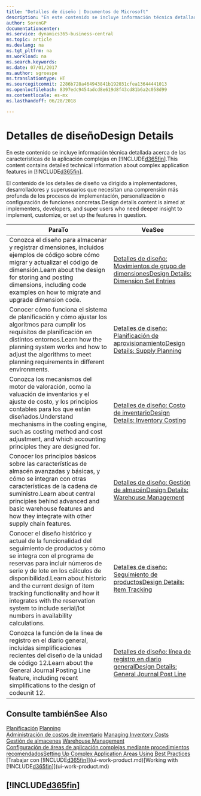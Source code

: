 ```yaml
---
title: "Detalles de diseño | Documentos de Microsoft"
description: "En este contenido se incluye información técnica detallada acerca de las características de la aplicación complejas en Business Central"
author: SorenGP
documentationcenter: 
ms.service: dynamics365-business-central
ms.topic: article
ms.devlang: na
ms.tgt_pltfrm: na
ms.workload: na
ms.search.keywords: 
ms.date: 07/01/2017
ms.author: sgroespe
ms.translationtype: HT
ms.sourcegitcommit: 2286b728a464943841b192031cfea13644441013
ms.openlocfilehash: 8397edc9454adcd8e619d8f43cd81b6a2c058d99
ms.contentlocale: es-mx
ms.lasthandoff: 06/28/2018

---
```

# <a name="design-details"></a><span data-ttu-id="2da81-103">Detalles de diseño</span><span class="sxs-lookup"><span data-stu-id="2da81-103">Design Details</span></span>
<span data-ttu-id="2da81-104">En este contenido se incluye información técnica detallada acerca de las características de la aplicación complejas en [!INCLUDE[d365fin](includes/d365fin_md.md)].</span><span class="sxs-lookup"><span data-stu-id="2da81-104">This content contains detailed technical information about complex application features in [!INCLUDE[d365fin](includes/d365fin_md.md)].</span></span>  

 <span data-ttu-id="2da81-105">El contenido de los detalles de diseño va dirigido a implementadores, desarrolladores y superusuarios que necesitan una comprensión más profunda de los procesos de implementación, personalización o configuración de funciones concretas.</span><span class="sxs-lookup"><span data-stu-id="2da81-105">Design details content is aimed at implementers, developers, and super users who need deeper insight to implement, customize, or set up the features in question.</span></span>  

|<span data-ttu-id="2da81-106">**Para**</span><span class="sxs-lookup"><span data-stu-id="2da81-106">**To**</span></span>|<span data-ttu-id="2da81-107">**Vea**</span><span class="sxs-lookup"><span data-stu-id="2da81-107">**See**</span></span>|  
|------------|-------------|  
|<span data-ttu-id="2da81-108">Conozca el diseño para almacenar y registrar dimensiones, incluidos ejemplos de código sobre cómo migrar y actualizar el código de dimensión.</span><span class="sxs-lookup"><span data-stu-id="2da81-108">Learn about the design for storing and posting dimensions, including code examples on how to migrate and upgrade dimension code.</span></span>|[<span data-ttu-id="2da81-109">Detalles de diseño: Movimientos de grupo de dimensiones</span><span class="sxs-lookup"><span data-stu-id="2da81-109">Design Details: Dimension Set Entries</span></span>](design-details-dimension-set-entries.md)|  
|<span data-ttu-id="2da81-110">Conocer cómo funciona el sistema de planificación y cómo ajustar los algoritmos para cumplir los requisitos de planificación en distintos entornos.</span><span class="sxs-lookup"><span data-stu-id="2da81-110">Learn how the planning system works and how to adjust the algorithms to meet planning requirements in different environments.</span></span>|[<span data-ttu-id="2da81-111">Detalles de diseño: Planificación de aprovisionamiento</span><span class="sxs-lookup"><span data-stu-id="2da81-111">Design Details: Supply Planning</span></span>](design-details-supply-planning.md)|  
|<span data-ttu-id="2da81-112">Conozca los mecanismos del motor de valoración, como la valuación de inventarios y el ajuste de costo, y los principios contables para los que están diseñados.</span><span class="sxs-lookup"><span data-stu-id="2da81-112">Understand mechanisms in the costing engine, such as costing method and cost adjustment, and which accounting principles they are designed for.</span></span>|[<span data-ttu-id="2da81-113">Detalles de diseño: Costo de inventario</span><span class="sxs-lookup"><span data-stu-id="2da81-113">Design Details: Inventory Costing</span></span>](design-details-inventory-costing.md)|  
|<span data-ttu-id="2da81-114">Conocer los principios básicos sobre las características de almacén avanzadas y básicas, y cómo se integran con otras características de la cadena de suministro.</span><span class="sxs-lookup"><span data-stu-id="2da81-114">Learn about central principles behind advanced and basic warehouse features and how they integrate with other supply chain features.</span></span>|[<span data-ttu-id="2da81-115">Detalles de diseño: Gestión de almacén</span><span class="sxs-lookup"><span data-stu-id="2da81-115">Design Details: Warehouse Management</span></span>](design-details-warehouse-management.md)|  
|<span data-ttu-id="2da81-116">Conocer el diseño histórico y actual de la funcionalidad del seguimiento de productos y cómo se integra con el programa de reservas para incluir números de serie y de lote en los cálculos de disponibilidad.</span><span class="sxs-lookup"><span data-stu-id="2da81-116">Learn about historic and the current design of item tracking functionality and how it integrates with the reservation system to include serial/lot numbers in availability calculations.</span></span>|[<span data-ttu-id="2da81-117">Detalles de diseño: Seguimiento de productos</span><span class="sxs-lookup"><span data-stu-id="2da81-117">Design Details: Item Tracking</span></span>](design-details-item-tracking.md)|  
|<span data-ttu-id="2da81-118">Conozca la función de la línea de registro en el diario general, incluidas simplificaciones recientes del diseño de la unidad de código 12.</span><span class="sxs-lookup"><span data-stu-id="2da81-118">Learn about the General Journal Posting Line feature, including recent simplifications to the design of codeunit 12.</span></span>|[<span data-ttu-id="2da81-119">Detalles de diseño: línea de registro en diario general</span><span class="sxs-lookup"><span data-stu-id="2da81-119">Design Details: General Journal Post Line</span></span>](design-details-general-journal-post-line.md)|  

## <a name="see-also"></a><span data-ttu-id="2da81-120">Consulte también</span><span class="sxs-lookup"><span data-stu-id="2da81-120">See Also</span></span>  
 <span data-ttu-id="2da81-121">[Planificación](production-planning.md) </span><span class="sxs-lookup"><span data-stu-id="2da81-121">[Planning](production-planning.md) </span></span>  
 <span data-ttu-id="2da81-122">[Administración de costos de inventario](finance-manage-inventory-costs.md) </span><span class="sxs-lookup"><span data-stu-id="2da81-122">[Managing Inventory Costs](finance-manage-inventory-costs.md) </span></span>  
 <span data-ttu-id="2da81-123">[Gestión de almacenes](warehouse-manage-warehouse.md) </span><span class="sxs-lookup"><span data-stu-id="2da81-123">[Warehouse Management](warehouse-manage-warehouse.md) </span></span>  
 [<span data-ttu-id="2da81-124">Configuración de áreas de aplicación complejas mediante procedimientos recomendados</span><span class="sxs-lookup"><span data-stu-id="2da81-124">Setting Up Complex Application Areas Using Best Practices</span></span>](set-up-complex-application-areas-using-best-practices.md)  
 <span data-ttu-id="2da81-125">[Trabajar con [!INCLUDE[d365fin](includes/d365fin_md.md)]](ui-work-product.md)</span><span class="sxs-lookup"><span data-stu-id="2da81-125">[Working with [!INCLUDE[d365fin](includes/d365fin_md.md)]](ui-work-product.md)</span></span>

 ## [!INCLUDE[d365fin](includes/free_trial_md.md)]  
  


